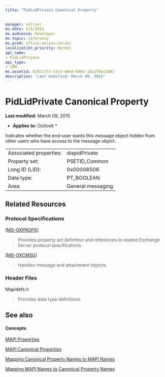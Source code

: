 ```yaml
---
title: "PidLidPrivate Canonical Property"
 
 
manager: soliver
ms.date: 3/9/2015
ms.audience: Developer
ms.topic: reference
ms.prod: office-online-server
localization_priority: Normal
api_name:
- PidLidPrivate
api_type:
- COM
ms.assetid: 829cc757-c5e3-40ed-846e-2dcaf9e13b92
description: "Last modified: March 09, 2015"
---
```


# PidLidPrivate Canonical Property

 **Last modified:** March 09, 2015 
  
 * **Applies to:** Outlook * 
  
Indicates whether the end-user wants this message object hidden from other users who have access to the message object.
  
|||
|:-----|:-----|
|Associated properties:  <br/> |dispidPrivate  <br/> |
|Property set:  <br/> |PSETID_Common  <br/> |
|Long ID (LID):  <br/> |0x00008506  <br/> |
|Data type:  <br/> |PT_BOOLEAN  <br/> |
|Area:  <br/> |General messaging  <br/> |
   
## Related Resources

### Protocol Specifications

[[MS-OXPROPS]](http://msdn.microsoft.com/library/f6ab1613-aefe-447d-a49c-18217230b148%28Office.15%29.aspx)
  
> Provides property set definition and references to related Exchange Server protocol specifications.
    
[[MS-OXCMSG]](http://msdn.microsoft.com/library/7fd7ec40-deec-4c06-9493-1bc06b349682%28Office.15%29.aspx)
  
> Handles message and attachment objects.
    
### Header Files

Mapidefs.h
  
> Provides data type definitions.
    
## See also

#### Concepts

[MAPI Properties](mapi-properties.md)
  
[MAPI Canonical Properties](mapi-canonical-properties.md)
  
[Mapping Canonical Property Names to MAPI Names](mapping-canonical-property-names-to-mapi-names.md)
  
[Mapping MAPI Names to Canonical Property Names](mapping-mapi-names-to-canonical-property-names.md)

